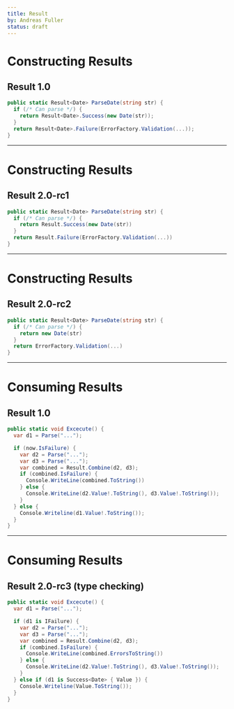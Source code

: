 ```yaml
---
title: Result
by: Andreas Fuller 
status: draft
---
```


# Constructing Results
## Result 1.0
```c#
public static Result<Date> ParseDate(string str) {
  if (/* Can parse */) {
    return Result<Date>.Success(new Date(str));
  }
  return Result<Date>.Failure(ErrorFactory.Validation(...));
}
```

----
# Constructing Results
## Result 2.0-rc1
```c#
public static Result<Date> ParseDate(string str) {
  if (/* Can parse */) {
    return Result.Success(new Date(str))
  }
  return Result.Failure(ErrorFactory.Validation(...))
}
```

----
# Constructing Results
## Result 2.0-rc2
```c#
public static Result<Date> ParseDate(string str) {
  if (/* Can parse */) {
    return new Date(str)
  }
  return ErrorFactory.Validation(...)
}
```

---
# Consuming Results
## Result 1.0
```c#
public static void Excecute() {
  var d1 = Parse("...");

  if (now.IsFailure) {
    var d2 = Parse("...");
    var d3 = Parse("...");
    var combined = Result.Combine(d2, d3);
    if (combined.IsFailure) {
      Console.WriteLine(combined.ToString())
    } else {
      Console.WriteLine(d2.Value!.ToString(), d3.Value!.ToString());
    }
  } else {
    Console.Writeline(d1.Value!.ToString());
  }
}
```

----
# Consuming Results
## Result 2.0-rc3 (type checking)
```c#
public static void Excecute() {
  var d1 = Parse("...");

  if (d1 is IFailure) {
    var d2 = Parse("...");
    var d3 = Parse("...");
    var combined = Result.Combine(d2, d3);
    if (combined.IsFailure) {
      Console.WriteLine(combined.ErrorsToString())
    } else {
      Console.WriteLine(d2.Value!.ToString(), d3.Value!.ToString());
    }
  } else if (d1 is Success<Date> { Value }) {
    Console.Writeline(Value.ToString());
  }
}
```
